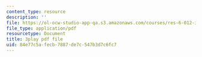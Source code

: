 ```yaml
---
content_type: resource
description: ''
file: https://ol-ocw-studio-app-qa.s3.amazonaws.com/courses/res-6-012-introduction-to-probability-spring-2018/84e77c5afecb7887de7c547b3d7c6fc7_uQTFiXQR4PQ.pdf
file_type: application/pdf
resourcetype: Document
title: 3play pdf file
uid: 84e77c5a-fecb-7887-de7c-547b3d7c6fc7
---
```

